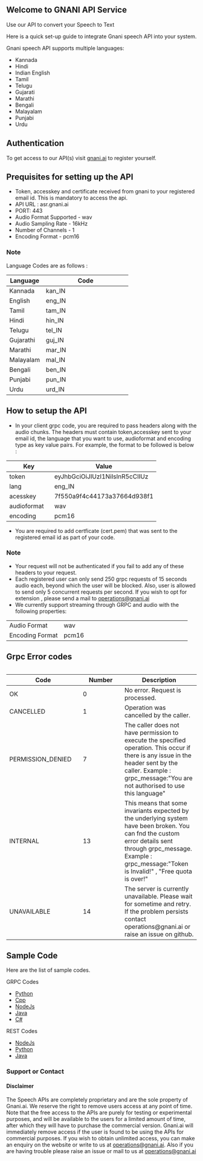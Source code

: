 ## Welcome to GNANI API Service

Use our API to convert your Speech to Text

Here is a quick set-up guide to integrate Gnani speech API into your system.

Gnani speech API supports multiple languages:
- Kannada
- Hindi
- Indian English
- Tamil
- Telugu
- Gujarati
- Marathi
- Bengali
- Malayalam
- Punjabi
- Urdu

## Authentication 
To get access to our API(s) visit [gnani.ai](https://gnani.ai/apirequest) to register yourself.

## Prequisites for setting up the API
- Token, accesskey and certificate received from gnani to your registered email id. This is mandatory to access the api.
- API URL : asr.gnani.ai
- PORT: 443
- Audio Format Supported - wav
- Audio Sampling Rate - 16kHz
- Number of Channels - 1
- Encoding Format - pcm16 

### Note
Language Codes are as follows :
<table>
<colgroup>
<col width="30%" />
<col width="70%" />
</colgroup>
<thead>
<tr class="header">
<th>Language</th>
<th>Code</th>
</tr>
</thead>
<tbody>
<tr>
<td markdown="span">Kannada</td>
<td markdown="span">kan_IN</td>
</tr>
<tr>
<td markdown="span">English</td>
<td markdown="span">eng_IN</td>
</tr>
 <tr>
<td markdown="span">Tamil</td>
<td markdown="span">tam_IN</td>
</tr>
<tr>
<td markdown="span">Hindi</td>
<td markdown="span">hin_IN</td>
</tr>
<tr>
<td markdown="span">Telugu</td>
<td markdown="span">tel_IN</td>
</tr>
  <tr>
<td markdown="span">Gujarathi</td>
<td markdown="span">guj_IN</td>
</tr>
 <tr>
<td markdown="span">Marathi</td>
<td markdown="span">mar_IN</td>
</tr>
 <tr>
<td markdown="span">Malayalam</td>
<td markdown="span">mal_IN</td>
</tr>
 <tr>
<td markdown="span">Bengali</td>
<td markdown="span">ben_IN</td>
</tr>
 <tr>
<td markdown="span">Punjabi</td>
<td markdown="span">pun_IN</td>
</tr>
 <tr>
<td markdown="span">Urdu</td>
<td markdown="span">urd_IN</td>
</tr>
</tbody>
</table>

## How to setup the API
- In your client grpc code, you are required to pass headers along with the audio chunks. The headers must contain token,accesskey sent to your email id, the language that you want to use, audioformat and encoding type as key value pairs. For example, the format to be followed is below : 
<table>
<colgroup>
<col width="30%" />
<col width="70%" />
</colgroup>
<thead>
<tr class="header">
<th>Key</th>
<th>Value</th>
</tr>
</thead>
<tbody>
<tr>
<td markdown="span">token</td>
<td markdown="span">eyJhbGciOiJIUzI1NiIsInR5cCIIUz</td>
</tr>
<tr>
<td markdown="span">lang</td>
<td markdown="span">eng_IN</td>
</tr>
 <tr>
<td markdown="span">acesskey</td>
<td markdown="span">7f550a9f4c44173a37664d938f1</td>
 </tr>
 <tr>
<td markdown="span">audioformat</td>
<td markdown="span">wav</td>
</tr>
  <tr>
<td markdown="span">encoding</td>
<td markdown="span">pcm16</td>
 </tr>
</tbody>
</table>

- You are required to add certficate (cert.pem) that was sent to the registered email id as part of your code.

### Note 
- Your request will not be authenticated if you fail to add any of these headers to your request.
- Each registered user can only send 250 grpc requests of 15 seconds audio each, beyond which the user will be blocked. Also, user is allowed to send only 5 concurrent requests per second. If you wish to opt for extension , please send a mail to operations@gnani.ai
- We currently support streaming through GRPC and audio with the following properties:
<table>
<colgroup>
<col width="30%" />
<col width="70%" />
</colgroup>
 <tbody>
<tr>
<td markdown="span">Audio Format</td>
<td markdown="span">wav</td>
</tr>
<tr>
<td markdown="span">Encoding Format</td>
<td markdown="span">pcm16 </td>
</tr>
</tbody>
</table>

## Grpc Error codes 
<table>
<tbody>
 </tbody>
</table>
<table>
<colgroup>
<col width="30%" />
<col width="20%" />
<col width="30%" />
</colgroup>
 <tbody>
 <thead>
<tr class="header">
<th>Code</th>
<th>Number</th>
<th>Description</th>
</tr>
</thead>
<tr>
<td markdown="span">OK</td>
<td markdown="span">0</td>
<td markdown="span">No error. Request is processed.</td>
</tr>
<tr>
<td markdown="span">CANCELLED</td>
<td markdown="span">1</td>
<td markdown="span">Operation was cancelled by the caller.</td>
</tr>
<tr>
<td markdown="span">PERMISSION_DENIED</td>
<td markdown="span">7</td>
<td markdown="span">The caller does not have permission to execute the specified operation. This occur if there is any issue in the header sent by the caller.
Example : grpc_message:"You are not authorised to use this language"</td>
</tr>
<tr>
<td markdown="span">INTERNAL</td>
<td markdown="span">13</td>
<td markdown="span">This means that some invariants expected by the underlying system have been broken. You can fnd the custom error details sent through grpc_message.
 Example : grpc_message:"Token is Invalid!" , "Free quota is over!"</td>
</tr>
  <tr>
<td markdown="span">UNAVAILABLE</td>
<td markdown="span">14</td>
<td markdown="span">The server is currently unavailable. Please wait for sometime and retry. If the problem persists contact operations@gnani.ai or raise an issue on github.</td>
</tr>
</tbody>
</table>

## Sample Code
Here are the list of sample codes.

GRPC Codes
- [Python](https://github.com/gnani-ai/API-service/tree/master/grpc-codes/Python3-Client)
- [Cpp](https://github.com/gnani-ai/API-service/tree/master/grpc-codes/Cpp-Client)
- [NodeJs](https://github.com/gnani-ai/API-service/tree/master/grpc-codes/Nodejs-Client) 
- [Java](https://github.com/gnani-ai/API-service/tree/master/grpc-codes/Java-Client)
- [C#](https://github.com/gnani-ai/API-service/tree/master/grpc-codes/C%23-Client)

REST Codes
- [NodeJs](https://github.com/gnani-ai/API-service/tree/master/rest-codes/Nodejs-Client)
- [Python](https://github.com/gnani-ai/API-service/tree/master/rest-codes/Python-Client)
- [Java](https://github.com/gnani-ai/API-service/tree/master/rest-codes/Java-Client)

### Support or Contact

#### Disclaimer
The Speech APIs are completely proprietary and are the sole property of Gnani.ai. We reserve the right to remove users access at any point of time. Note that the free access to the APIs are purely for testing or experimental purposes, and will be available to the users for a limited amount of time, after which they will have to purchase the commercial version. Gnani.ai will immediately remove access if the user is found to be using the APIs for commercial purposes. If you wish to obtain unlimited access, you can make an enquiry on the website or write to us at operations@gnani.ai. Also if you are having trouble please raise an issue or mail to us at operations@gnani.ai
